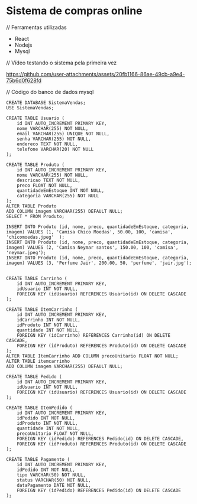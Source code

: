 #  Sistema de compras online
// Ferramentas utilizadas
- React
- Nodejs
- Mysql

// Vídeo testando o sistema pela primeira vez

https://github.com/user-attachments/assets/20fb1166-86ae-49cb-a9e4-75b6d0f628fd

// Código do banco de dados mysql 

    CREATE DATABASE SistemaVendas;
    USE SistemaVendas;

    CREATE TABLE Usuario (
        id INT AUTO_INCREMENT PRIMARY KEY,
        nome VARCHAR(255) NOT NULL,
        email VARCHAR(255) UNIQUE NOT NULL,
        senha VARCHAR(255) NOT NULL,
        endereco TEXT NOT NULL,
        telefone VARCHAR(20) NOT NULL
    );

    CREATE TABLE Produto (
        id INT AUTO_INCREMENT PRIMARY KEY,
        nome VARCHAR(255) NOT NULL,
        descricao TEXT NOT NULL,
        preco FLOAT NOT NULL,
        quantidadeEmEstoque INT NOT NULL,
        categoria VARCHAR(255) NOT NULL
    );
    ALTER TABLE Produto
    ADD COLUMN imagem VARCHAR(255) DEFAULT NULL;
    SELECT * FROM Produto;

    INSERT INTO Produto (id, nome, preco, quantidadeEmEstoque, categoria, imagem) VALUES (1, 'Camisa Chico Moedas', 50.00, 100, 'camisa', 'chicomoedas.jpeg'  );
    INSERT INTO Produto (id, nome, preco, quantidadeEmEstoque, categoria, imagem) VALUES (2, 'Camisa Neymar santos', 150.00, 100, 'camisa', 'neymar.jpeg');
    INSERT INTO Produto (id, nome, preco, quantidadeEmEstoque, categoria, imagem) VALUES (3, 'Perfume Jair', 200.00, 50, 'perfume', 'jair.jpg');


    CREATE TABLE Carrinho (
        id INT AUTO_INCREMENT PRIMARY KEY,
        idUsuario INT NOT NULL,
        FOREIGN KEY (idUsuario) REFERENCES Usuario(id) ON DELETE CASCADE
    );

    CREATE TABLE ItemCarrinho (
        id INT AUTO_INCREMENT PRIMARY KEY,
        idCarrinho INT NOT NULL,
        idProduto INT NOT NULL,
        quantidade INT NOT NULL,
        FOREIGN KEY (idCarrinho) REFERENCES Carrinho(id) ON DELETE CASCADE,
        FOREIGN KEY (idProduto) REFERENCES Produto(id) ON DELETE CASCADE
    );
    ALTER TABLE ItemCarrinho ADD COLUMN precoUnitario FLOAT NOT NULL;
    ALTER TABLE itemcarrinho
    ADD COLUMN imagem VARCHAR(255) DEFAULT NULL;

    CREATE TABLE Pedido (
        id INT AUTO_INCREMENT PRIMARY KEY,
        idUsuario INT NOT NULL,
        FOREIGN KEY (idUsuario) REFERENCES Usuario(id) ON DELETE CASCADE
    );

    CREATE TABLE ItemPedido (
        id INT AUTO_INCREMENT PRIMARY KEY,
        idPedido INT NOT NULL,
        idProduto INT NOT NULL,
        quantidade INT NOT NULL,
        precoUnitario FLOAT NOT NULL,
        FOREIGN KEY (idPedido) REFERENCES Pedido(id) ON DELETE CASCADE,
        FOREIGN KEY (idProduto) REFERENCES Produto(id) ON DELETE CASCADE
    );

    CREATE TABLE Pagamento (
        id INT AUTO_INCREMENT PRIMARY KEY,
        idPedido INT NOT NULL,
        tipo VARCHAR(50) NOT NULL,
        status VARCHAR(50) NOT NULL,    
        dataPagamento DATE NOT NULL,
        FOREIGN KEY (idPedido) REFERENCES Pedido(id) ON DELETE CASCADE
    );
